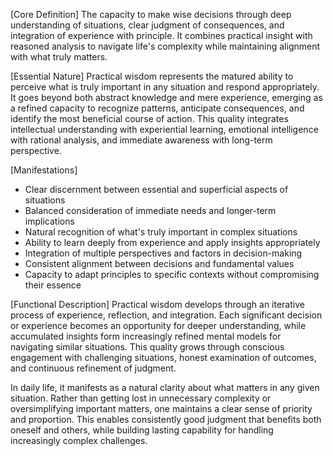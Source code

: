 [Core Definition]
The capacity to make wise decisions through deep understanding of situations, clear judgment of consequences, and integration of experience with principle. It combines practical insight with reasoned analysis to navigate life's complexity while maintaining alignment with what truly matters.

[Essential Nature]
Practical wisdom represents the matured ability to perceive what is truly important in any situation and respond appropriately. It goes beyond both abstract knowledge and mere experience, emerging as a refined capacity to recognize patterns, anticipate consequences, and identify the most beneficial course of action. This quality integrates intellectual understanding with experiential learning, emotional intelligence with rational analysis, and immediate awareness with long-term perspective.

[Manifestations]
- Clear discernment between essential and superficial aspects of situations
- Balanced consideration of immediate needs and longer-term implications
- Natural recognition of what's truly important in complex situations
- Ability to learn deeply from experience and apply insights appropriately
- Integration of multiple perspectives and factors in decision-making
- Consistent alignment between decisions and fundamental values
- Capacity to adapt principles to specific contexts without compromising their essence

[Functional Description]
Practical wisdom develops through an iterative process of experience, reflection, and integration. Each significant decision or experience becomes an opportunity for deeper understanding, while accumulated insights form increasingly refined mental models for navigating similar situations. This quality grows through conscious engagement with challenging situations, honest examination of outcomes, and continuous refinement of judgment.

In daily life, it manifests as a natural clarity about what matters in any given situation. Rather than getting lost in unnecessary complexity or oversimplifying important matters, one maintains a clear sense of priority and proportion. This enables consistently good judgment that benefits both oneself and others, while building lasting capability for handling increasingly complex challenges.